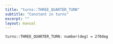 ```yaml
---
title: "turns::THREE_QUARTER_TURN"
subtitle: "Constant in turns"
excerpt: ""
layout: manual
---
```




```kcl
turns::THREE_QUARTER_TURN: number(deg) = 270deg
```




